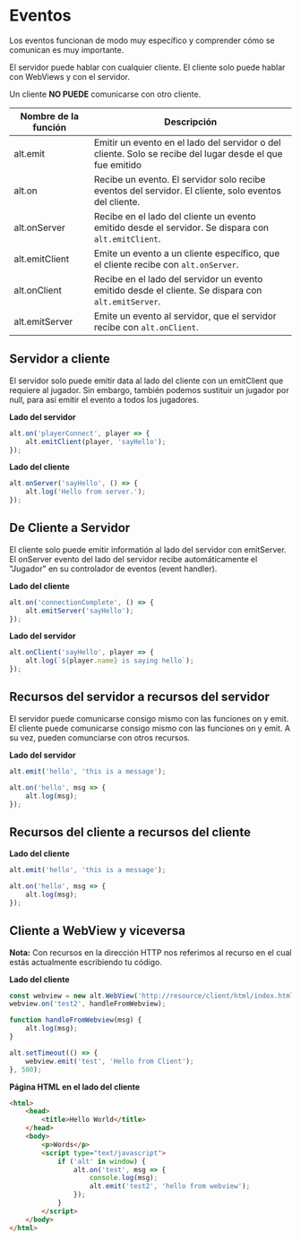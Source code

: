 # Eventos

Los eventos funcionan de modo muy específico y comprender cómo se comunican es muy importante.

El servidor puede hablar con cualquier cliente.
El cliente solo puede hablar con WebViews y con el servidor.

Un cliente **NO PUEDE** comunicarse con otro cliente.

| Nombre de la función | Descripción                                                                                               |
| -------------------- | --------------------------------------------------------------------------------------------------------- |
| alt.emit             | Emitir un evento en el lado del servidor o del cliente. Solo se recibe del lugar desde el que fue emitido |
| alt.on               | Recibe un evento. El servidor solo recibe eventos del servidor. El cliente, solo eventos del cliente.     |
| alt.onServer         | Recibe en el lado del cliente un evento emitido desde el servidor. Se dispara con `alt.emitClient`.       |
| alt.emitClient       | Emite un evento a un cliente específico, que el cliente recibe con `alt.onServer`.                        |
| alt.onClient         | Recibe en el lado del servidor un evento emitido desde el cliente. Se dispara con `alt.emitServer`.       |
| alt.emitServer       | Emite un evento al servidor, que el servidor recibe con `alt.onClient`.                                   |

## Servidor a cliente

El servidor solo puede emitir data al lado del cliente con un emitClient que requiere al jugador.
Sin embargo, también podemos sustituir un jugador por null, para así emitir el evento a todos los jugadores.

**Lado del servidor**

```js
alt.on('playerConnect', player => {
    alt.emitClient(player, 'sayHello');
});
```

**Lado del cliente**

```js
alt.onServer('sayHello', () => {
    alt.log('Hello from server.');
});
```

## De Cliente a Servidor

El cliente solo puede emitir informatión al lado del servidor con emitServer.
El onServer evento del lado del servidor recibe automáticamente el "Jugador" en su controlador de eventos (event handler).

**Lado del cliente**

```js
alt.on('connectionComplete', () => {
    alt.emitServer('sayHello');
});
```

**Lado del servidor**

```js
alt.onClient('sayHello', player => {
    alt.log(`${player.name} is saying hello`);
});
```

## Recursos del servidor a recursos del servidor

El servidor puede comunicarse consigo mismo con las funciones on y emit.
El cliente puede comunicarse consigo mismo con las funciones on y emit.
A su vez, pueden comunciarse con otros recursos.

**Lado del servidor**

```js
alt.emit('hello', 'this is a message');

alt.on('hello', msg => {
    alt.log(msg);
});
```

## Recursos del cliente a recursos del cliente

**Lado del cliente**

```js
alt.emit('hello', 'this is a message');

alt.on('hello', msg => {
    alt.log(msg);
});
```

## Cliente a WebView y viceversa

**Nota:** Con recursos en la dirección HTTP nos referimos al recurso en el cual estás actualmente escribiendo tu código.

**Lado del cliente**

```js
const webview = new alt.WebView('http://resource/client/html/index.html');
webview.on('test2', handleFromWebview);

function handleFromWebview(msg) {
    alt.log(msg);
}

alt.setTimeout(() => {
    webview.emit('test', 'Hello from Client');
}, 500);
```

**Página HTML en el lado del cliente**

```html
<html>
    <head>
        <title>Hello World</title>
    </head>
    <body>
        <p>Words</p>
        <script type="text/javascript">
            if ('alt' in window) {
                alt.on('test', msg => {
                    console.log(msg);
                    alt.emit('test2', 'hello from webview');
                });
            }
        </script>
    </body>
</html>
```
